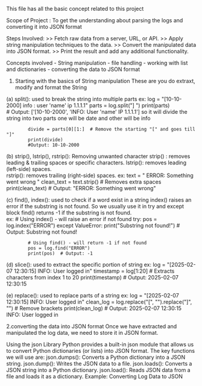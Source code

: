 This file has all the basic concept related to this project 

Scope of Project : To get the understanding about parsing the logs and converting it into JSON format

Steps Involved:
    >> Fetch raw data from a server, URL, or API.
    >> Apply string manipulation techniques to the data.
    >> Convert the manipulated data into JSON format.
    >> Print the result and add any additional functionality.
                
Concepts involved - String manipulation 
                  - file handling
                  - working with list and dictionaries
                  - converting the data to JSON format

1. Starting with the basics of String manipulation
These are you do extraxt, modify and format the String

(a) split(): used to break the string into multiple parts
        ex: 
            log = "[10-10-2000] info : user 'name' ip 1.1.1.1"
            parts = log.split("] ")
            print(parts)            
            # Output: ['[10-10-2000', 'INFO: User \'name\' IP 1.1.1.1']
            so it will divide the string into two parts one will be date and other will be info

            divide = parts[0][1:]  # Remove the starting "[" and goes till "]"
            print(divide)
            #Output: 10-10-2000

(b) strip(), lstrip(), rstrip(): Removing unwanted character
        strip() : removes leading & trailing spaces or specific characters.
        lstrip(): removes leading (left-side) spaces.        
        rstrip(): removes trailing (right-side) spaces.
        ex:
            text = "  ERROR: Something went wrong  "
            clean_text = text.strip()  # Removes extra spaces
            print(clean_text)  # Output: "ERROR: Something went wrong"

(c) find(), index(): used to check if a word exist in a string
        index() raises an error if the substring is not found. So we usually use it in try and except block
        find() returns -1 if the substring is not found.    
        ex: 
            # Using index() - will raise an error if not found
            try:
                pos = log.index("ERROR")
            except ValueError:
                print("Substring not found!")  # Output: Substring not found!

            # Using find() - will return -1 if not found
            pos = log.find("ERROR")
            print(pos)  # Output: -1

(d) slice(): used to extract the specific portion of string
        ex:
            log = "[2025-02-07 12:30:15] INFO: User logged in"
            timestamp = log[1:20]  # Extracts characters from index 1 to 20
            print(timestamp)  # Output: 2025-02-07 12:30:15

(e) replace(): used to replace parts of a string
        ex:
            log = "[2025-02-07 12:30:15] INFO: User logged in"
            clean_log = log.replace("[", "").replace("]", "")  # Remove brackets
            print(clean_log)
            # Output: 2025-02-07 12:30:15 INFO: User logged in

2.converting the data into JSON format
Once we have extracted and manipulated the log data, we need to store it in JSON format.

Using the json Library
Python provides a built-in json module that allows us to convert Python dictionaries (or lists) into JSON format. The key functions we will use are:
    json.dumps(): Converts a Python dictionary into a JSON string.
    json.dump(): Writes the JSON data to a file.
    json.loads(): Converts a JSON string into a Python dictionary.
    json.load(): Reads JSON data from a file and loads it as a dictionary.
        Example: Converting Log Data to JSON
